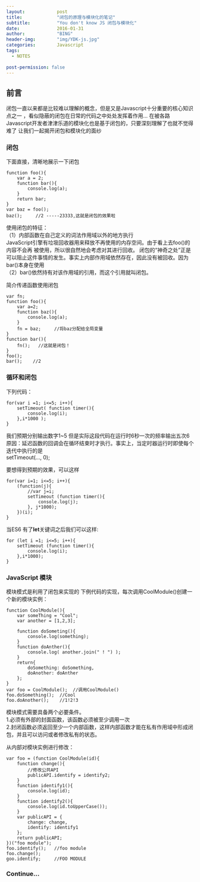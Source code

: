 ```yaml
---
layout:            post
title:             "闭包的原理与模块化的笔记"
subtitle:          "You don't know JS 闭包与模块化"
date:              2016-01-31
author:            "BING"
header-img:        "img/YDK-js.jpg"
categories:        Javascript
tags:
  - NOTES
  
post-permission: false
---
```


## 前言

闭包一直以来都是比较难以理解的概念，但是又是Javascript十分重要的核心知识点之一
，看似隐蔽的闭包在日常的代码之中处处发挥着作用...
在被各路Javascript开发者津津乐道的模块化也是基于闭包的，只要深刻理解了也就不觉得难了
让我们一起揭开闭包和模块化的面纱

### 闭包
下面直接，清晰地展示一下闭包  

```
function foo(){
    var a = 2;
    function bar(){
        console.log(a);
    }
    return bar;
}
var baz = foo();
baz();     //2 -----23333,这就是闭包的效果啦

```
使用闭包的特征：  
（1）内部函数在自己定义的词法作用域以外的地方执行  
JavaScript引擎有垃圾回收器用来释放不再使用的内存空间。由于看上去foo()的内容不会再
被使用，所以很自然地会考虑对其进行回收。
闭包的“神奇之处”正是可以阻止这件事情的发生。事实上内部作用域依然存在，因此没有被回收。因为
bar()本身在使用  
（2）bar()依然持有对该作用域的引用，而这个引用就叫闭包。
   
     
      
简介传递函数使用闭包  

```
var fn;
function foo(){
    var a=2;
    function baz(){
        console.log(a);
    }
    fn = baz;     //将baz分配给全局变量
}
function bar(){
    fn();   //这就是闭包！
}
foo();
bar();    //2
```


### 循环和闭包

下列代码：
```
for(var i =1; i<=5; i++){
    setTimeout( function timer(){
        console.log(i); 
    },i*1000 );
}
```
我们预期分别输出数字1~5
但是实际这段代码在运行时6秒一次的频率输出五次6  
原因：延迟函数的回调会在循环结束时才执行。事实上，当定时器运行时即使每个迭代中执行的是  
setTimeout(..., 0);  
  
  
要想得到预期的效果，可以这样  
```
for(var i=1; i<=5; i++){
    (function(j){
        //var j=i;
        setTimeout (function timer(){
            console.log(j);
        }, j*1000);
    })(i);
}
```
当ES6 有了<b>let</b>关键词之后我们可以这样:    
```
for (let i =1; i<=5; i++){
    setTimeout (function timer(){
        console.log(i);
    },i*1000);
}
```

### JavaScript 模块
模块模式是利用了闭包来实现的
下例代码的实现，每次调用CoolModule()创建一个新的模块实例：
  

```
function CoolModule(){
    var someThing = "Cool";
    var another = [1,2,3];
    
    function doSometing(){
        console.log(something);
    }
    function doAnther(){
        console.log( another.join(" ! ") );
    }
    return{
        doSomething: doSomething,
        doAnother: doAnther
    };
}
var foo = CoolModule();  //调用CoolModule()
foo.doSomething();  //Cool
foo.doAnother();    //1!2!3

```
模块模式需要具备两个必要条件。  
1.必须有外部的封面函数，该函数必须被至少调用一次  
2.封闭函数必须返回至少一个内部函数，这样内部函数才能在私有作用域中形成闭包，并且可以访问或者修改私有的状态。  
  
从内部对模块实例进行修改：
```
var foo = (function CoolModule(id){
    function change(){
        //修改公共API
        publicAPI.identify = identify2;
    }
    function identify1(){
        console.log(id);
    }
    function identify2(){
        console.log(id.toUpperCase());
    }
    var publicAPI = {
        change: change,
        identify: identify1
    };
    return publicAPI;
})("foo module");
foo.identify();   //foo module
foo.change();
goo.identify;     //FOO MODULE
```

### Continue...


   















